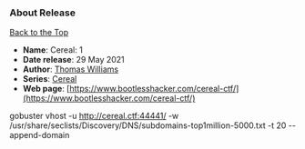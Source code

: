 
### About Release

[Back to the Top](https://www.vulnhub.com/entry/cereal-1,703/#top)

- **Name**: Cereal: 1
- **Date release**: 29 May 2021
- **Author**: [Thomas Williams](https://www.vulnhub.com/author/thomas-williams,695/)
- **Series**: [Cereal](https://www.vulnhub.com/series/cereal,476/)
- **Web page**: [https://www.bootlesshacker.com/cereal-ctf/](https://www.bootlesshacker.com/cereal-ctf/)

gobuster vhost -u http://cereal.ctf:44441/ -w /usr/share/seclists/Discovery/DNS/subdomains-top1million-5000.txt -t 20 --append-domain

